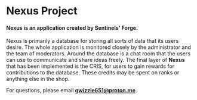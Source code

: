 # Nexus Project
#### Nexus is an application created by **Sentinels' Forge**.
Nexus is primarily a database for storing all sorts of data that its users desire.
The whole application is monitored closely by the administrator and the team of moderators. Around the database is a chat room that the users can use to communicate and share ideas freely. The final layer of **Nexus** that has been implemented is the CRIS, for users to gain rewards for contributions to the database. These credits may be spent on ranks or anything else in the shop.

For questions, please email **gwizzle651@proton.me**.

